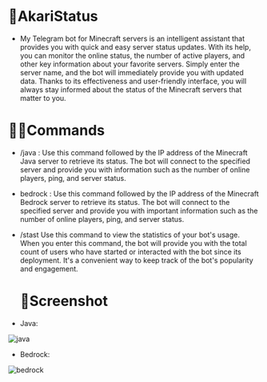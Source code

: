# 🤖AkariStatus
- My Telegram bot for Minecraft servers is an intelligent assistant that provides you with quick and easy server status updates. With its help, you can monitor     the online status, the number of active players, and other key information about your favorite servers. Simply enter the server name, and the bot will           immediately provide you with updated data. Thanks to its effectiveness and user-friendly interface, you will always stay informed about the status of the         Minecraft servers that matter to you.

# 👨‍💻Commands
- /java <Minecraft Java server IP>:
  Use this command followed by the IP address of the Minecraft Java server to retrieve its status. The bot will connect to the specified server and provide you     with information such as the number of online players, ping, and server status.

- bedrock <Minecraft Bedrock server IP>:
  Use this command followed by the IP address of the Minecraft Bedrock server to retrieve its status. The bot will connect to the specified server and provide     you with important information such as the number of online players, ping, and server status.

- /stast
  Use this command to view the statistics of your bot's usage. When you enter this command, the bot will provide you with the total count of users who have         started or interacted with the bot since its deployment. It's a convenient way to keep track of the bot's popularity and engagement.

  # 👨Screenshot
- Java:
  
![java](https://github.com/Akari-my/AkariStatus/assets/58370835/dea7b1c3-79c2-434e-aef4-15b799f8c0a9)
 
- Bedrock:
  
![bedrock](https://github.com/Akari-my/AkariStatus/assets/58370835/2761a370-c6e2-462f-90db-8196cf54b287)
